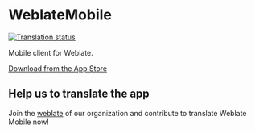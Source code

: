 # WeblateMobile
[![Translation status](http://weblate.groupe-minaste.org/widgets/weblate-mobile/-/svg-badge.svg)](http://weblate.groupe-minaste.org/engage/weblate-mobile/?utm_source=widget)

Mobile client for Weblate.

[Download from the App Store](https://apps.apple.com/app/weblate-mobile/id1620133171)

## Help us to translate the app

Join the [weblate](https://weblate.groupe-minaste.org/projects/weblate-mobile/) of our organization and contribute to translate Weblate Mobile now!
